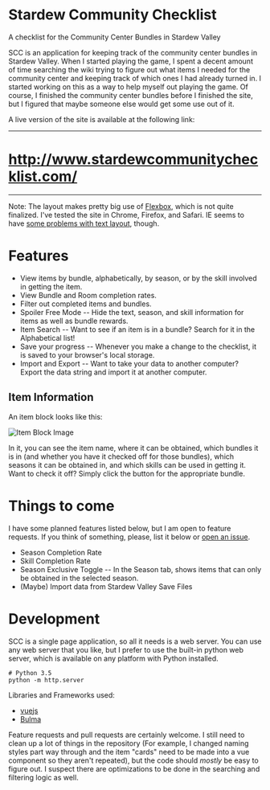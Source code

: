 # Stardew Community Checklist

A checklist for the Community Center Bundles in Stardew Valley

SCC is an application for keeping track of the community center bundles in Stardew Valley. When I started playing the 
game, I spent a decent amount of time searching the wiki trying to figure out what items I needed for the community
center and keeping track of which ones I had already turned in. I started working on this as a way to help myself out
playing the game. Of course, I finished the community center bundles before I finished the site, but I figured that
maybe someone else would get some use out of it.

A live version of the site is available at the following link:

---
# http://www.stardewcommunitychecklist.com/
---

Note: The layout makes pretty big use of [Flexbox](https://www.w3.org/TR/css-flexbox-1/), which is not quite finalized.
I've tested the site in Chrome, Firefox, and Safari. IE seems to have
[some problems with text layout](http://i.imgur.com/smeMuAi.png), though.

# Features

* View items by bundle, alphabetically, by season, or by the skill involved in getting the item.
* View Bundle and Room completion rates.
* Filter out completed items and bundles.
* Spoiler Free Mode -- Hide the text, season, and skill information for items as well as bundle rewards.
* Item Search -- Want to see if an item is in a bundle? Search for it in the Alphabetical list!
* Save your progress -- Whenever you make a change to the checklist, it is saved to your browser's local storage.
* Import and Export -- Want to take your data to another computer? Export the data string and import it at another
  computer.

## Item Information

An item block looks like this:

![Item Block Image](http://i.imgur.com/VbsR6Su.png)

In it, you can see the item name, where it can be obtained, which bundles it is in (and whether you have it checked off
for those bundles), which seasons it can be obtained in, and which skills can be used in getting it. Want to check it
off? Simply click the button for the appropriate bundle.

# Things to come

I have some planned features listed below, but I am open to feature requests.
If you think of something, please, list it below or
[open an issue](https://github.com/kihashi/stardew_community_checklist/issues/new).

* Season Completion Rate
* Skill Completion Rate
* Season Exclusive Toggle -- In the Season tab, shows items that can only be obtained in the selected season.
* (Maybe) Import data from Stardew Valley Save Files

# Development

SCC is a single page application, so all it needs is a web server. You can use any web server that you like, but I
prefer to use the built-in python web server, which is available on any platform with Python installed.

```
# Python 3.5
python -m http.server
```

Libraries and Frameworks used:

* [vuejs](http://vuejs.org/)
* [Bulma](http://bulma.io/)

Feature requests and pull requests are certainly welcome. I still need to clean up a lot of things in the repository
(For example, I changed naming styles part way through and the item "cards" need to be made into a vue component so they
aren't repeated), but the code should *mostly* be easy to figure out. I suspect there are optimizations to be done in
the searching and filtering logic as well.
